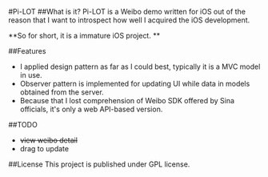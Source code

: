#Pi-LOT
##What is it?
Pi-LOT is a Weibo demo written for iOS out of the reason that I want to introspect how well I acquired the iOS development. 

**So for short, it is a immature iOS project. **

##Features

- I applied design pattern as far as I could best, typically it is a MVC model in use.
- Observer pattern is implemented for updating UI while data in models obtained from the server.
- Because that I lost comprehension of Weibo SDK offered by Sina officials, it's only a web API-based version. 

##TODO
- ~~view weibo detail~~
- drag to update

##License
This project is published under GPL license.
